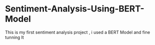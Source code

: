  # Sentiment-Analysis-Using-BERT-Model
This is my first sentiment analysis project , i used a BERT Model and fine tunning It  
   
  
  
        
  
       
      
   
